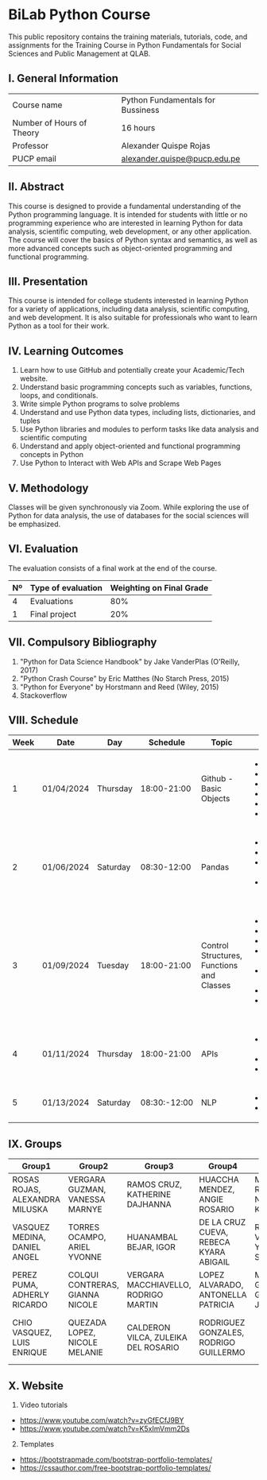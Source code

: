 # BiLab Python Course

This public repository contains the training materials, tutorials, code, and assignments for the Training Course in Python Fundamentals for Social Sciences and Public Management at QLAB.

## I. General Information

|  | | 
|:-------------------|---|
| Course name | Python Fundamentals for Bussiness | 
| Number of Hours of Theory | 16 hours |
| Professor | Alexander Quispe Rojas |
| PUCP email | alexander.quispe@pucp.edu.pe |


## II. Abstract

This course is designed to provide a fundamental understanding of the Python programming language. It is intended for students with little or no programming experience who are interested in learning Python for data analysis, scientific computing, web development, or any other application. The course will cover the basics of Python syntax and semantics, as well as more advanced concepts such as object-oriented programming and functional programming.

## III. Presentation

This course is intended for college students interested in learning Python for a variety of applications, including data analysis, scientific computing, and web development. It is also suitable for professionals who want to learn Python as a tool for their work.

## IV. Learning Outcomes

1.	Learn how to use GitHub and potentially create your Academic/Tech website.
2.	Understand basic programming concepts such as variables, functions, loops, and conditionals.
3.	Write simple Python programs to solve problems
4.	Understand and use Python data types, including lists, dictionaries, and tuples
5.	Use Python libraries and modules to perform tasks like data analysis and scientific computing
6.	Understand and apply object-oriented and functional programming concepts in Python
7.	Use Python to Interact with Web APIs and Scrape Web Pages

## V. Methodology

Classes will be given synchronously via Zoom. While exploring the use of Python for data analysis, the use of databases for the social sciences will be emphasized.

## VI. Evaluation

The evaluation consists of a final work at the end of the course.

| Nº | Type of evaluation | Weighting on Final Grade |
|:-------------------|---| ---|
| 4 | Evaluations | 80% |
| 1 | Final project | 20%|

## VII. Compulsory Bibliography

1.	"Python for Data Science Handbook" by Jake VanderPlas (O'Reilly, 2017) 
2.	"Python Crash Course" by Eric Matthes (No Starch Press, 2015) 
3.	"Python for Everyone" by Horstmann and Reed (Wiley, 2015)
4.	Stackoverflow

## VIII. Schedule

|Week|Date|Day|Schedule|Topic|Subtopic
|---|---|---|---|---|---|
|1|01/04/2024|Thursday|18:00-21:00| Github - Basic Objects| <ul>  <li>Installation</li>   <li>Branches</li>   <li>Repository </li> <li>Lists</li>   <li>Dictionaries</li>   <li>NumPy </li> </ul>   
|2|01/06/2024|Saturday|08:30-12:00| Pandas | <ul>  <li> Series </li>   <li>Indexing</li>   <li>Importing Data </li> <li> Data wrangling </li> </ul>      
|3|01/09/2024|Tuesday|18:00-21:00 | Control Structures, Functions and Classes| <ul>  <li> If condition </li>   <li> For loop</li>   <li> While Loop</li> <li> Function Definitions </li>   <li> *args and **kwwargs </li>   <li> \_init_</li> <li> Attributes and Methods</li> </ul>    
|4|01/11/2024|Thursday|18:00-21:00| APIs| <ul>  <li>Google Directions</li>   <li>Geolocation</li> <li>Finance APIs</li> </ul>   
|5|01/13/2024|Saturday|08:30:-12:00| NLP| <ul>  <li> GPT-4 </li>   <li> Transformers </li>   </ul> 

## IX. Groups
| Group1                         | Group2                          | Group3                               | Group4                                 | Group5                             | Group6                              | Group7                                    | Group8                            | Group9                              |
| ------------------------------ | ------------------------------- | ------------------------------------ | -------------------------------------- | ---------------------------------- | ----------------------------------- | ----------------------------------------- | --------------------------------- | ----------------------------------- |
| ROSAS ROJAS, ALEXANDRA MILUSKA | VERGARA GUZMAN, VANESSA MARNYE  | RAMOS CRUZ, KATHERINE DAJHANNA       | HUACCHA MENDEZ, ANGIE ROSARIO          | MUÑOZ ROSADIO, NATALY KAHLIL       | SANDOVAL SILVA, ALEJANDRO JESUS     | ACERO HILARES, ANDREA ALESSANDRA          | CALDERON GONZALES, JOE ADRIAN     | QUILCATE CASTAÑEDA, CAMILA          |
| VASQUEZ MEDINA, DANIEL ANGEL   | TORRES OCAMPO, ARIEL YVONNE     | HUANAMBAL BEJAR, IGOR                | DE LA CRUZ CUEVA, REBECA KYARA ABIGAIL | RIOS VALDIVIA, YTTAN SEBASTIAN     | BOCANEGRA MORALES, CRISTIAN OMAR    | RUA ZARATE, DYLAN ARIAM                   | BRAVO TAVERA, MADISON NICOLE      | CENTENO CUCCHE, LUIGGI JOAQUIN JUDA |
| PEREZ PUMA, ADHERLY RICARDO    | COLQUI CONTRERAS, GIANNA NICOLE | VERGARA MACCHIAVELLO, RODRIGO MARTIN | LOPEZ ALVARADO, ANTONELLA PATRICIA     | MARTINEZ GUTIERREZ, GUSTAVO JAVIER | DAVILA ROMERO, CAMILA DANIELA       | CALLE PALACIOS, ANDRES DANIEL             | RENDON FLORES, MIRELLA SOFIA      | GAMBOA SANCHEZ, BRIYITT JHOMARA     |
| CHIO VASQUEZ, LUIS ENRIQUE     | QUEZADA LOPEZ, NICOLE MELANIE   | CALDERON VILCA, ZULEIKA DEL ROSARIO  | RODRIGUEZ GONZALES, RODRIGO GUILLERMO  |    | ORIHUELA NUÑEZ, ELISANGELA ESTRELLA | VASQUEZ SANCHEZ, GUILLERMO GABRIEL ALONSO | REYNOSO ESPINOZA, DEIVIT WILFREDO | ROCCA DURAND, GIANELLA ALESSANDRA   |

## X. Website

1. Video tutorials
- https://www.youtube.com/watch?v=zyGfECfJ9BY
- https://www.youtube.com/watch?v=K5xImVmm2Ds


2. Templates
- https://bootstrapmade.com/bootstrap-portfolio-templates/
- https://cssauthor.com/free-bootstrap-portfolio-templates/
